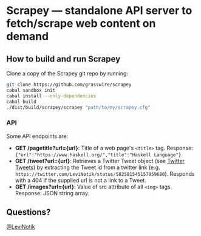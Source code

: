 Scrapey — standalone API server to fetch/scrape web content on demand
===============================================================================

How to build and run Scrapey
----------------------------

Clone a copy of the Scrapey git repo by running:

```bash
git clone https://github.com/grasswire/scrapey
cabal sandbox init
cabal install --only-dependencies
cabal build
./dist/build/scrapey/scrapey "path/to/my/scrapey.cfg"
```

### API

Some API endpoints are:

- **GET /pagetitle?url={url}**: Title of a web page's `<title>` tag. Response:`{"url":"https://www.haskell.org/","title":"Haskell Language"}`.
- **GET /tweet?url={url}**: Retrieves a Twitter Tweet object (see [Twitter Tweets](https://dev.twitter.com/overview/api/tweets)) by extracting the Tweet id from a twitter link (e.g. `https://twitter.com/LeviNotik/status/582581545157959680`). Responds with a 404 if the supplied url is not a link to a Tweet.
- **GET /images?url={url}**: Value of src attribute of all `<img>` tags. Response: JSON string array.


Questions?
----------

[@LeviNotik](https://twitter.com/levinotik)
